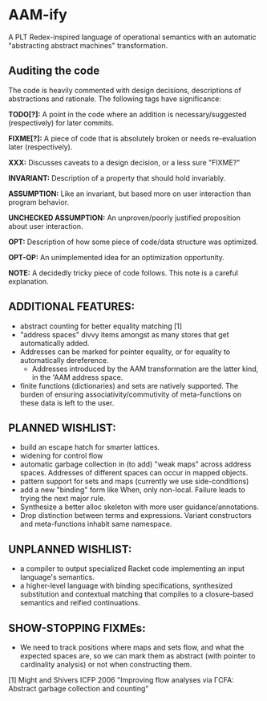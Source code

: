 AAM-ify
=======

A PLT Redex-inspired language of operational semantics with an automatic "abstracting abstract machines" transformation.

Auditing the code
-----
The code is heavily commented with design decisions, descriptions of abstractions and rationale.
The following tags have significance:

**TODO[?]:**
  A point in the code where an addition is necessary/suggested (respectively) for later commits.

**FIXME[?]:**
  A piece of code that is absolutely broken or needs re-evaluation later (respectively).

**XXX:**
  Discusses caveats to a design decision, or a less sure "FIXME?"

**INVARIANT:**
  Description of a property that should hold invariably.

**ASSUMPTION:**
  Like an invariant, but based more on user interaction than program behavior.

**UNCHECKED ASSUMPTION:**
  An unproven/poorly justified proposition about user interaction.

**OPT:**
  Description of how some piece of code/data structure was optimized.

**OPT-OP:**
  An unimplemented idea for an optimization opportunity.

**NOTE:**
  A decidedly tricky piece of code follows. This note is a careful explanation.

ADDITIONAL FEATURES:
-----
* abstract counting for better equality matching [1]
* "address spaces" divvy items amongst as many stores that get automatically added.
* Addresses can be marked for pointer equality, or for equality to automatically dereference.
    * Addresses introduced by the AAM transformation are the latter kind, in the 'AAM address space.
* finite functions (dictionaries) and sets are natively supported. The burden of ensuring associativity/commutivity of meta-functions on these data is left to the user.

PLANNED WISHLIST:
-----
* build an escape hatch for smarter lattices.
* widening for control flow
* automatic garbage collection in (to add) "weak maps" across address spaces.
  Addresses of different spaces can occur in mapped objects.
* pattern support for sets and maps (currently we use side-conditions)
* add a new "binding" form like When, only non-local. Failure leads to trying the next major rule.
* Synthesize a better alloc skeleton with more user guidance/annotations.
* Drop distinction between terms and expressions. Variant constructors and meta-functions inhabit same namespace.

UNPLANNED WISHLIST:
------
* a compiler to output specialized Racket code implementing an input language's semantics.
* a higher-level language with binding specifications, synthesized substitution and
  contextual matching that compiles to a closure-based semantics and reified continuations.


SHOW-STOPPING FIXMEs:
-----
* We need to track positions where maps and sets flow, and what the expected spaces are,
  so we can mark them as abstract (with pointer to cardinality analysis) or not when
  constructing them.

[1] Might and Shivers ICFP 2006 "Improving flow analyses via ΓCFA: Abstract garbage collection and counting"